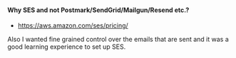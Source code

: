 #### Why SES and not Postmark/SendGrid/Mailgun/Resend etc.?

- https://aws.amazon.com/ses/pricing/

Also I wanted fine grained control over the emails that are sent and it was a good learning experience to set up SES.
